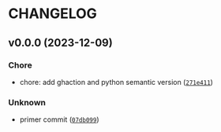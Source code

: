 # CHANGELOG



## v0.0.0 (2023-12-09)

### Chore

* chore: add ghaction and python semantic version ([`271e411`](https://github.com/Jezzvega/project-w-luih/commit/271e41171b48964874f5245dc2dc296475eefe99))

### Unknown

* primer commit ([`07db099`](https://github.com/Jezzvega/project-w-luih/commit/07db0997abf0e76f4b634a606367e00b16ef4cac))
